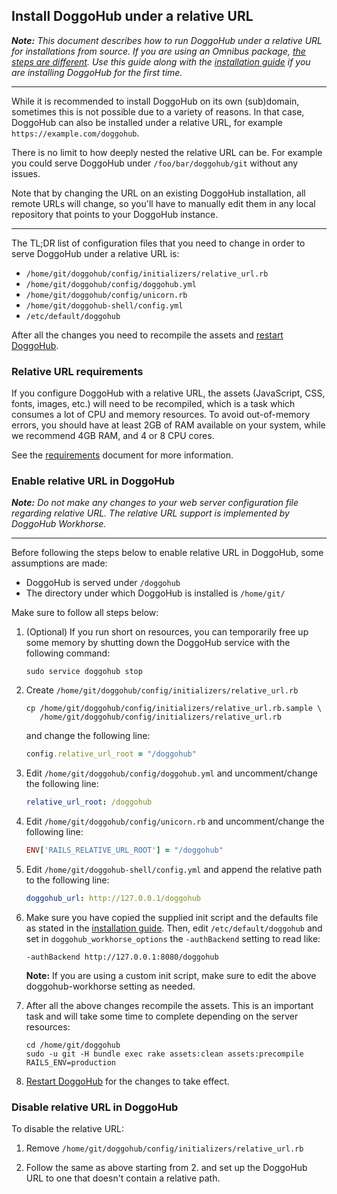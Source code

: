 ## Install DoggoHub under a relative URL

_**Note:**
This document describes how to run DoggoHub under a relative URL for installations
from source. If you are using an Omnibus package,
[the steps are different][omnibus-rel]. Use this guide along with the
[installation guide](installation.md) if you are installing DoggoHub for the
first time._

---

While it is recommended to install DoggoHub on its own (sub)domain, sometimes
this is not possible due to a variety of reasons. In that case, DoggoHub can also
be installed under a relative URL, for example `https://example.com/doggohub`.

There is no limit to how deeply nested the relative URL can be. For example you
could serve DoggoHub under `/foo/bar/doggohub/git` without any issues.

Note that by changing the URL on an existing DoggoHub installation, all remote
URLs will change, so you'll have to manually edit them in any local repository
that points to your DoggoHub instance.

---

The TL;DR list of configuration files that you need to change in order to
serve DoggoHub under a relative URL is:

- `/home/git/doggohub/config/initializers/relative_url.rb`
- `/home/git/doggohub/config/doggohub.yml`
- `/home/git/doggohub/config/unicorn.rb`
- `/home/git/doggohub-shell/config.yml`
- `/etc/default/doggohub`

After all the changes you need to recompile the assets and [restart DoggoHub].

### Relative URL requirements

If you configure DoggoHub with a relative URL, the assets (JavaScript, CSS, fonts,
images, etc.) will need to be recompiled, which is a task which consumes a lot
of CPU and memory resources. To avoid out-of-memory errors, you should have at
least 2GB of RAM available on your system, while we recommend 4GB RAM, and 4 or
8 CPU cores.

See the [requirements](requirements.md) document for more information.

### Enable relative URL in DoggoHub

_**Note:**
Do not make any changes to your web server configuration file regarding
relative URL. The relative URL support is implemented by DoggoHub Workhorse._

---

Before following the steps below to enable relative URL in DoggoHub, some
assumptions are made:

- DoggoHub is served under `/doggohub`
- The directory under which DoggoHub is installed is `/home/git/`

Make sure to follow all steps below:

1.  (Optional) If you run short on resources, you can temporarily free up some
    memory by shutting down the DoggoHub service with the following command:

    ```shell
    sudo service doggohub stop
    ```

1.  Create `/home/git/doggohub/config/initializers/relative_url.rb`

    ```shell
    cp /home/git/doggohub/config/initializers/relative_url.rb.sample \
       /home/git/doggohub/config/initializers/relative_url.rb
    ```

    and change the following line:

    ```ruby
    config.relative_url_root = "/doggohub"
    ```

1.  Edit `/home/git/doggohub/config/doggohub.yml` and uncomment/change the
    following line:

    ```yaml
    relative_url_root: /doggohub
    ```

1.  Edit `/home/git/doggohub/config/unicorn.rb` and uncomment/change the
    following line:

    ```ruby
    ENV['RAILS_RELATIVE_URL_ROOT'] = "/doggohub"
    ```

1.  Edit `/home/git/doggohub-shell/config.yml` and append the relative path to
    the following line:

    ```yaml
    doggohub_url: http://127.0.0.1/doggohub
    ```

1.  Make sure you have copied the supplied init script and the defaults file
    as stated in the [installation guide](installation.md#install-init-script).
    Then, edit `/etc/default/doggohub` and set in `doggohub_workhorse_options` the
    `-authBackend` setting to read like:

    ```shell
    -authBackend http://127.0.0.1:8080/doggohub
    ```

    **Note:**
    If you are using a custom init script, make sure to edit the above
    doggohub-workhorse setting as needed.

1.  After all the above changes recompile the assets. This is an important task
    and will take some time to complete depending on the server resources:

    ```
    cd /home/git/doggohub
    sudo -u git -H bundle exec rake assets:clean assets:precompile RAILS_ENV=production
    ```

1. [Restart DoggoHub][] for the changes to take effect.

### Disable relative URL in DoggoHub

To disable the relative URL:

1.  Remove `/home/git/doggohub/config/initializers/relative_url.rb`

1.  Follow the same as above starting from 2. and set up the
    DoggoHub URL to one that doesn't contain a relative path.

[omnibus-rel]: http://docs.doggohub.com/omnibus/settings/configuration.html#configuring-a-relative-url-for-doggohub "How to setup relative URL in Omnibus DoggoHub"
[restart doggohub]: ../administration/restart_doggohub.md#installations-from-source "How to restart DoggoHub"
